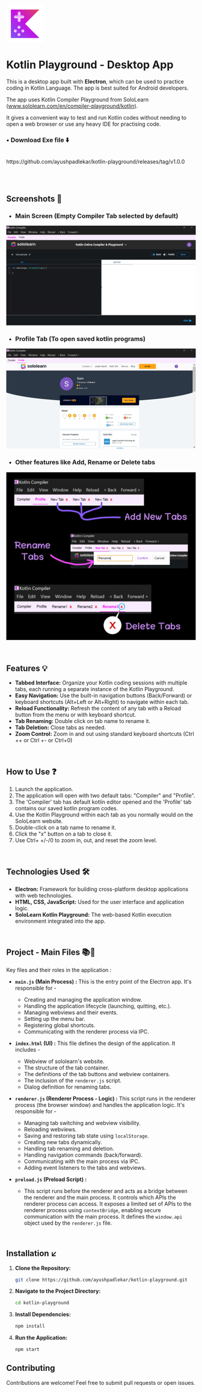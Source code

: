 <div align="left">
    <img src="images/KotlinPlaygroundd.png" alt="App Logo" height="100">
</div> 

# Kotlin Playground - Desktop App

This is a desktop app built with **Electron**, which can be used to practice coding in Kotlin Language. The app is best suited for Android developers.

The app uses Kotlin Compiler Playground from SoloLearn (www.sololearn.com/en/compiler-playground/kotlin). 

It gives a convenient way to test and run Kotlin codes without needing to open a web browser or use any heavy IDE for practising code.

<p><b><h3> • Download Exe file ⬇️</h3></b></p> </br>
https://github.com/ayushpadlekar/kotlin-playground/releases/tag/v1.0.0

</br> </br>

## Screenshots 📸

* ### Main Screen (Empty Compiler Tab selected by default)

![Main Screen (Compiler Tab)](<images/Main Screen.jpeg>)

* ### Profile Tab (To open saved kotlin programs)

![Profile Tab](<images/Profile Tab.jpeg>)

* ### Other features like Add, Rename or Delete tabs

![All other features](<images/All other features.jpeg>)

</br>

## Features 💡

*   **Tabbed Interface:**  Organize your Kotlin coding sessions with multiple tabs, each running a separate instance of the Kotlin Playground.
*   **Easy Navigation:** Use the built-in navigation buttons (Back/Forward) or keyboard shortcuts (Alt+Left or Alt+Right) to navigate within each tab.
*   **Reload Functionality:** Refresh the content of any tab with a Reload button from the menu or with keyboard shortcut.
*   **Tab Renaming:** Double click on tab name to rename it.
*   **Tab Deletion:** Close tabs as needed.
*   **Zoom Control:** Zoom in and out using standard keyboard shortcuts (Ctrl ++ or Ctrl +- or Ctrl+0)

</br>

## How to Use ❓

1.  Launch the application.
2.  The application will open with two default tabs: "Compiler" and "Profile".
3.  The 'Compiler' tab has default kotlin editor opened and the 'Profile' tab contains our saved kotlin program codes.
4.  Use the Kotlin Playground within each tab as you normally would on the SoloLearn website.
7.  Double-click on a tab name to rename it.
8.  Click the "x" button on a tab to close it.
9.  Use Ctrl+ +/-/0 to zoom in, out, and reset the zoom level.

</br>

## Technologies Used 🛠️

*   **Electron:** Framework for building cross-platform desktop applications with web technologies.
*   **HTML, CSS, JavaScript:** Used for the user interface and application logic.
*   **SoloLearn Kotlin Playground:** The web-based Kotlin execution environment integrated into the app.

</br>

## Project - Main Files 📚📌

Key files and their roles in the application :

*   **`main.js` (Main Process) :** This is the entry point of the Electron app. It's responsible for -
    *   Creating and managing the application window.
    *   Handling the application lifecycle (launching, quitting, etc.).
    *   Managing webviews and their events.
    *   Setting up the menu bar.
    *   Registering global shortcuts.
    *   Communicating with the renderer process via IPC.

*   **`index.html` (UI) :** This file defines the design of the application. It includes -
    *   Webview of sololearn's website.
    *   The structure of the tab container.
    *   The definitions of the tab buttons and webview containers.
    *   The inclusion of the `renderer.js` script.
    *   Dialog definition for renaming tabs.

*   **`renderer.js` (Renderer Process - Logic) :** This script runs in the renderer process (the browser window) and handles the application logic.  It's responsible for -
    *   Managing tab switching and webview visibility.
    *   Reloading webviews.
    *   Saving and restoring tab state using `localStorage`.
    *   Creating new tabs dynamically.
    *   Handling tab renaming and deletion.
    *   Handling navigation commands (back/forward).
    *   Communicating with the main process via IPC.
    *   Adding event listeners to the tabs and webviews.

*   **`preload.js` (Preload Script) :**
    * This script runs before the renderer and acts as a bridge between the renderer and the main process. It controls which APIs the renderer process can access. It exposes a limited set of APIs to the renderer process using `contextBridge`, enabling secure communication with the main process. It defines the `window.api` object used by the `renderer.js` file.

</br>

## Installation ↙️

1.  **Clone the Repository:**

    ```bash
    git clone https://github.com/ayushpadlekar/kotlin-playground.git
    ```

2.  **Navigate to the Project Directory:**

    ```bash
    cd kotlin-playground
    ```

3.  **Install Dependencies:**

    ```bash
    npm install
    ```

4.  **Run the Application:**

    ```bash
    npm start
    ```


## Contributing

Contributions are welcome! Feel free to submit pull requests or open issues.

